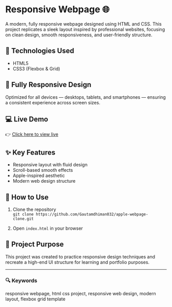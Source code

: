 # Responsive Webpage 🌐

A modern, fully responsive webpage designed using HTML and CSS. This project replicates a sleek layout inspired by professional websites, focusing on clean design, smooth responsiveness, and user-friendly structure.

## 🔧 Technologies Used
- HTML5
- CSS3 (Flexbox & Grid)

## 📱 Fully Responsive Design
Optimized for all devices — desktops, tablets, and smartphones — ensuring a consistent experience across screen sizes.

## 💻 Live Demo
👉 [Click here to view live](https://gautamdhiman032.github.io/project-responsive-site/)

## ✨ Key Features
- Responsive layout with fluid design
- Scroll-based smooth effects
- Apple-inspired aesthetic
- Modern web design structure

## 📂 How to Use
1. Clone the repository  
   `git clone https://github.com/Gautamdhiman032/apple-webpage-clone.git`

2. Open `index.html` in your browser

## 📌 Project Purpose
This project was created to practice responsive design techniques and recreate a high-end UI structure for learning and portfolio purposes.

---

### 🔍 Keywords
responsive webpage, html css project, responsive web design, modern layout, flexbox grid template
